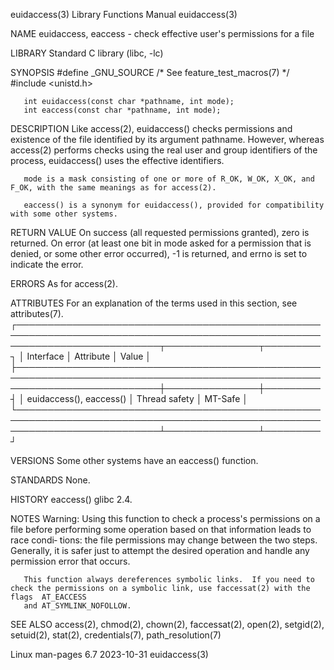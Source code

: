 euidaccess(3)							   Library Functions Manual							 euidaccess(3)

NAME
       euidaccess, eaccess - check effective user's permissions for a file

LIBRARY
       Standard C library (libc, -lc)

SYNOPSIS
       #define _GNU_SOURCE	       /* See feature_test_macros(7) */
       #include <unistd.h>

       int euidaccess(const char *pathname, int mode);
       int eaccess(const char *pathname, int mode);

DESCRIPTION
       Like  access(2),	 euidaccess()  checks  permissions and existence of the file identified by its argument pathname.  However, whereas access(2) performs
       checks using the real user and group identifiers of the process, euidaccess() uses the effective identifiers.

       mode is a mask consisting of one or more of R_OK, W_OK, X_OK, and F_OK, with the same meanings as for access(2).

       eaccess() is a synonym for euidaccess(), provided for compatibility with some other systems.

RETURN VALUE
       On success (all requested permissions granted), zero is returned.  On error (at least one bit in mode asked for a permission that is  denied,  or  some
       other error occurred), -1 is returned, and errno is set to indicate the error.

ERRORS
       As for access(2).

ATTRIBUTES
       For an explanation of the terms used in this section, see attributes(7).
       ┌───────────────────────────────────────────────────────────────────────────────────────────────────────────────────────────┬───────────────┬─────────┐
       │ Interface														   │ Attribute	   │ Value   │
       ├───────────────────────────────────────────────────────────────────────────────────────────────────────────────────────────┼───────────────┼─────────┤
       │ euidaccess(), eaccess()												   │ Thread safety │ MT-Safe │
       └───────────────────────────────────────────────────────────────────────────────────────────────────────────────────────────┴───────────────┴─────────┘

VERSIONS
       Some other systems have an eaccess() function.

STANDARDS
       None.

HISTORY
       eaccess()
	      glibc 2.4.

NOTES
       Warning: Using this function to check a process's permissions on a file before performing some operation based on that information leads to race condi‐
       tions:  the  file permissions may change between the two steps.	Generally, it is safer just to attempt the desired operation and handle any permission
       error that occurs.

       This function always dereferences symbolic links.  If you need to check the permissions on a symbolic link, use faccessat(2) with the flags  AT_EACCESS
       and AT_SYMLINK_NOFOLLOW.

SEE ALSO
       access(2), chmod(2), chown(2), faccessat(2), open(2), setgid(2), setuid(2), stat(2), credentials(7), path_resolution(7)

Linux man-pages 6.7							  2023-10-31								 euidaccess(3)
